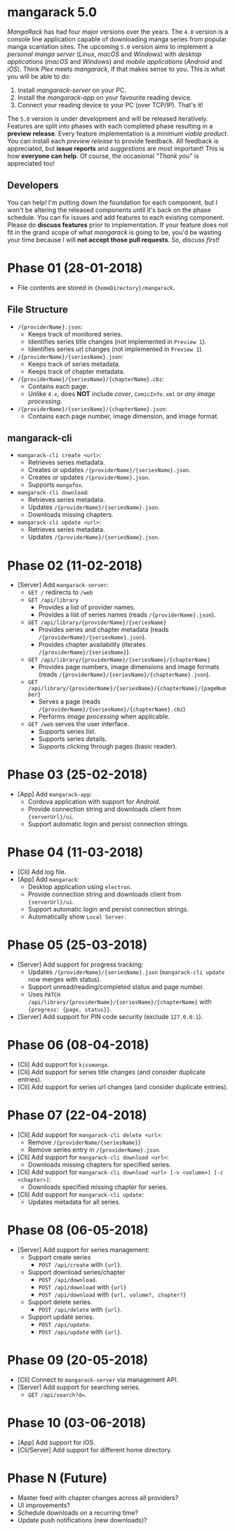 # mangarack 5.0

*MangaRack* has had four major versions over the years. The `4.0` version is a console line application capable of downloading manga series from popular manga scanlation sites. The upcoming `5.0` version aims to implement a *personal manga server* (*Linux*, *macOS* and *Windows*) with *desktop applications* (*macOS* and *Windows*) and *mobile applications* (*Android* and *iOS*). Think *Plex* meets *mangarack*, if that makes sense to you. This is what you will be able to do:

1. Install *mangarack-server* on your PC.
2. Install the *mangarack-app* on your favourite reading device.
3. Connect your reading device to your PC (over TCP/IP). That's it!

The `5.0` version is under development and will be released iteratively. Features are split into phases with each completed phase resulting in a **preview release**. Every feature implementation is a *minimum viable product*. You can install each *preview release* to provide feedback. All feedback is appreciated, but **issue reports** and *suggestions* are most important! This is how **everyone can help**. Of course, the occasional *"Thank you"* is appreciated too!

## Developers

You can help! I'm putting down the foundation for each component, but I won't be altering the released components until it's back on the phase schedule. You can fix issues and add features to each existing component. Please do **discuss features** prior to implementation. If your feature does not fit in the grand scope of what *mangarack* is going to be, you'd be wasting your time because I will **not accept those pull requests**. So, *discuss first*!

# Phase 01 (28-01-2018)

* File contents are stored in `{homeDirectory}/mangarack`.

## File Structure

* `/{providerName}.json`:
  * Keeps track of monitored series.
  * Identifies series title changes (not implemented in `Preview 1`).
  * Identifies series url changes (not implemented in `Preview 1`).
* `/{providerName}/{seriesName}.json`:
  * Keeps track of series metadata.
  * Keeps track of chapter metadata.
* `/{providerName}/{seriesName}/{chapterName}.cbz`:
  * Contains each page.
  * Unlike `4.x`, does **NOT** include *cover*, `ComicInfo.xml` or *any image processing*.
* `/{providerName}/{seriesName}/{chapterName}.json`:
  * Contains each page number, image dimension, and image format.

## mangarack-cli

* `mangarack-cli create <url>`:
  * Retrieves series metadata.
  * Creates or updates `/{providerName}/{seriesName}.json`.
  * Creates or updates `/{providerName}.json`.
  * Supports `mangafox`.
* `mangarack-cli download`:
  * Retrieves series metadata.
  * Updates `/{providerName}/{seriesName}.json`.
  * Downloads missing chapters.
* `mangarack-cli update <url>`:
  * Retrieves series metadata.
  * Updates `/{providerName}/{seriesName}.json`.
  
# Phase 02 (11-02-2018)

* [Server] Add `mangarack-server`:
  * `GET /` redirects to `/web`
  * `GET /api/library`
    * Provides a list of provider names.
    * Provides a list of series names (reads `/{providerName}.json`).
  * `GET /api/library/{providerName}/{seriesName}`
    * Provides series and chapter metadata (reads `/{providerName}/{seriesName}.json`).
    * Provides chapter availability (iterates `/{providerName}/{seriesName}`).
  * `GET /api/library/{providerName}/{seriesName}/{chapterName}`
    * Provides page numbers, image dimensions and image formats (reads `/{providerName}/{seriesName}/{chapterName}.json`).
  * `GET /api/library/{providerName}/{seriesName}/{chapterName}/{pageNumber}`
    * Serves a page (reads `/{providerName}/{seriesName}/{chapterName}.cbz`)
    * Performs *image processing* when applicable.
  * `GET /web` serves the user interface.
    * Supports series list.
    * Supports series details.
    * Supports clicking through pages (basic reader).
    
# Phase 03 (25-02-2018)

* [App] Add `mangarack-app`:
  * Cordova application with support for *Android*.
  * Provide connection string and downloads client from `{serverUrl}/ui`.
  * Support automatic login and persist connection strings.

# Phase 04 (11-03-2018)

* [Cli] Add log file.
* [App] Add `mangarack`:
  * Desktop application using `electron`.
  * Provide connection string and downloads client from `{serverUrl}/ui`.
  * Support automatic login and persist connection strings.
  * Automatically show `Local Server`.

# Phase 05 (25-03-2018)

* [Server] Add support for progress tracking:
  * Updates `/{providerName}/{seriesName}.json` (`mangarack-cli update` now merges with status).
  * Support unread/reading/completed status and page number.
  * Uses `PATCH /api/library/{providerName}/{seriesName}/{chapterName}` with `{progress: {page, status}}`.
* [Server] Add support for PIN code security (exclude `127.0.0.1`).

# Phase 06 (08-04-2018)

* [Cli] Add support for `kissmanga`.
* [Cli] Add support for series title changes (and consider duplicate entries).
* [Cli] Add support for series url changes (and consider duplicate entries).

# Phase 07 (22-04-2018)

* [Cli] Add support for `mangarack-cli delete <url>`:
  * Remove `/{providerName/{seriesName}`}
  * Remove series entry in `/{providerName}.json`.
* [Cli] Add support for `mangarack-cli download <url>`:
  * Downloads missing chapters for specified series.
* [Cli] Add support for `mangarack-cli download <url> [-v <volume>] [-c <chapter>]`:
  * Downloads specified missing chapter for series.
* [Cli] Add support for `mangarack-cli update`:
  * Updates metadata for all series.
  
# Phase 08 (06-05-2018)

* [Server] Add support for series management:
  * Support create series
    * `POST /api/create` with `{url}`.
  * Support download series/chapter
    * `POST /api/download`.
    * `POST /api/download` with `{url}`
    * `POST /api/download` with `{url, volume?, chapter?}`
  * Support delete series.
    * `POST /api/delete` with `{url}`.
  * Support update series.
    * `POST /api/update`.
    * `POST /api/update` with `{url}`.

# Phase 09 (20-05-2018)

* [Cli] Connect to `mangarack-server` via management API.
* [Server] Add support for searching series.
  * `GET /api/search?d=`.

# Phase 10 (03-06-2018)

* [App] Add support for iOS.
* [Cli/Server] Add support for different home directory.

# Phase N (Future)

* Master feed with chapter changes across all providers?
* UI improvements?
* Schedule downloads on a recurring time?
* Update push notifications (new downloads)?
